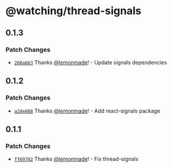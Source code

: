 # @watching/thread-signals

## 0.1.3

### Patch Changes

- [`260a663`](https://github.com/lemonmade/watch/commit/260a6636fdc376c0e8a8fda3867b19c2abf0e972) Thanks [@lemonmade](https://github.com/lemonmade)! - Update signals dependencies

## 0.1.2

### Patch Changes

- [`a2de088`](https://github.com/lemonmade/watch/commit/a2de088fb5a488db970c8b889a14038212cc94ae) Thanks [@lemonmade](https://github.com/lemonmade)! - Add react-signals package

## 0.1.1

### Patch Changes

- [`ff69702`](https://github.com/lemonmade/watch/commit/ff697028e1bd1fa5d6c115036ccb847166914d65) Thanks [@lemonmade](https://github.com/lemonmade)! - Fix thread-signals
